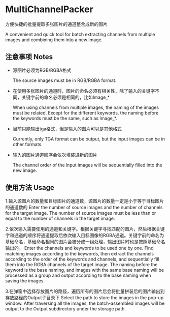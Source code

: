 # MultiChannelPacker

方便快捷的批量提取多张图片的通道整合成新的图片

A convenient and quick tool for batch extracting channels from multiple images and combining them into a new image.

## 注意事项 Notes

- 源图片必须为RGB/RGBA格式

  The source images must be in RGB/RGBA format.

- 在使用多张图片的通道时，图片的命名必须有相关性，除了输入的关键字不同，关键字前的命名必须是相同的，比如Image_*

  When using channels from multiple images, the naming of the images must be related. Except for the different keywords, the naming before the keywords must be the same, such as Image_*.

- 目前只能输出tga格式，但是输入的图片可以是其他格式

  Currently, only TGA format can be output, but the input images can be in other formats.

- 输入的图片通道顺序会依次填装进新的图片

  The channel order of the input images will be sequentially filled into the new image.

## 使用方法 Usage

1.输入源图片的数量和目标图片的通道数，源图片的数量一定是小于等于目标图片的通道数的
Enter the number of source images and the number of channels for the target image. The number of source images must be less than or equal to the number of channels in the target image.

2.依次输入需要使用的通道和关键字。根据关键字寻找匹配的图片，然后根据关键字和通道的顺序将通道提取后依次输入目标图像的RGBA通道。关键字前的命名为基础命名，基础命名相同的图片会被分成一组处理，输出图片时也是按照基础命名输出的。
Enter the channels and keywords to be used one by one. Find matching images according to the keywords, then extract the channels according to the order of the keywords and channels, and sequentially fill them into the RGBA channels of the target image. The naming before the keyword is the base naming, and images with the same base naming will be processed as a group and output according to the base naming when saving the images.

3.在弹窗中选择存放图片的路径，遍历所有的图片后会将批量拼装后的图片输出到存放路径的Output子目录下
Select the path to store the images in the pop-up window. After traversing all the images, the batch-assembled images will be output to the Output subdirectory under the storage path.

